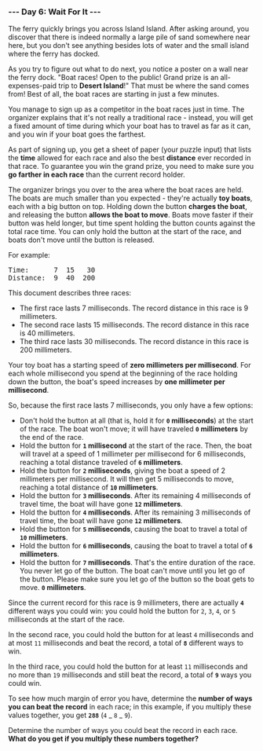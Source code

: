 ### --- Day 6: Wait For It ---

The ferry quickly brings you across Island Island. After asking around, you
discover that there is indeed normally a large pile of sand somewhere near
here, but you don't see anything besides lots of water and the small island
where the ferry has docked.

As you try to figure out what to do next, you notice a poster on a wall
near the ferry dock. "Boat races! Open to the public! Grand prize is an
all-expenses-paid trip to **Desert Island**!" That must be where the sand comes
from! Best of all, the boat races are starting in just a few minutes.

You manage to sign up as a competitor in the boat races just in time. The
organizer explains that it's not really a traditional race - instead, you
will get a fixed amount of time during which your boat has to travel as far
as it can, and you win if your boat goes the farthest.

As part of signing up, you get a sheet of paper (your puzzle input) that
lists the **time** allowed for each race and also the best **distance** ever
recorded in that race. To guarantee you win the grand prize, you need to
make sure you **go farther in each race** than the current record holder.

The organizer brings you over to the area where the boat races are held.
The boats are much smaller than you expected - they're actually **toy boats**,
each with a big button on top. Holding down the button **charges the boat**,
and releasing the button **allows the boat to move**. Boats move faster if
their button was held longer, but time spent holding the button counts
against the total race time. You can only hold the button at the start of
the race, and boats don't move until the button is released.

For example:

<pre>
Time:      7  15   30
Distance:  9  40  200
</pre>

This document describes three races:

- The first race lasts 7 milliseconds. The record distance in this race
  is 9 millimeters.
- The second race lasts 15 milliseconds. The record distance in this
  race is 40 millimeters.
- The third race lasts 30 milliseconds. The record distance in this race
  is 200 millimeters.

Your toy boat has a starting speed of **zero millimeters per millisecond**. For
each whole millisecond you spend at the beginning of the race holding down
the button, the boat's speed increases by **one millimeter per millisecond**.

So, because the first race lasts 7 milliseconds, you only have a few
options:

- Don't hold the button at all (that is, hold it for **`0` milliseconds**) at
  the start of the race. The boat won't move; it will have traveled **`0`
  millimeters** by the end of the race.
- Hold the button for **`1` millisecond** at the start of the race. Then, the
  boat will travel at a speed of 1 millimeter per millisecond for 6
  milliseconds, reaching a total distance traveled of **`6` millimeters**.
- Hold the button for **`2` milliseconds**, giving the boat a speed of 2
  millimeters per millisecond. It will then get 5 milliseconds to move,
  reaching a total distance of **`10` millimeters**.
- Hold the button for **`3` milliseconds**. After its remaining 4 milliseconds
  of travel time, the boat will have gone **`12` millimeters**.
- Hold the button for **`4` milliseconds**. After its remaining 3 milliseconds
  of travel time, the boat will have gone **`12` millimeters**.
- Hold the button for **`5` milliseconds**, causing the boat to travel a total
  of **`10` millimeters**.
- Hold the button for **`6` milliseconds**, causing the boat to travel a total
  of **`6` millimeters**.
- Hold the button for **`7` milliseconds**. That's the entire duration of the
  race. You never let go of the button. The boat can't move until you
  let go of the button. Please make sure you let go of the button so the
  boat gets to move. **`0` millimeters**.

Since the current record for this race is 9 millimeters, there are actually
**`4`** different ways you could win: you could hold the button for `2`, `3`, `4`, or `5`
milliseconds at the start of the race.

In the second race, you could hold the button for at least `4` milliseconds
and at most `11` milliseconds and beat the record, a total of **`8`** different
ways to win.

In the third race, you could hold the button for at least `11` milliseconds
and no more than `19` milliseconds and still beat the record, a total of **`9`**
ways you could win.

To see how much margin of error you have, determine the **number of ways you
can beat the record** in each race; in this example, if you multiply these
values together, you get **`288`** (`4` _ `8` _ `9`).

Determine the number of ways you could beat the record in each race. **What
do you get if you multiply these numbers together?**
